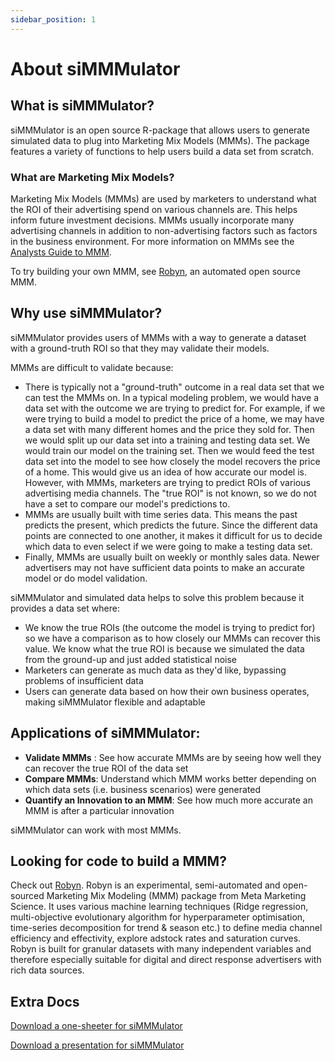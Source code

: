 ```yaml
---
sidebar_position: 1
---
```


# About siMMMulator

## What is siMMMulator?

siMMMulator is an open source R-package that allows users to generate simulated data to plug into Marketing Mix Models (MMMs). The package features a variety of functions to help users build a data set from scratch.

### What are Marketing Mix Models?
Marketing Mix Models (MMMs) are used by marketers to understand what the ROI of their advertising spend on various channels are. This helps inform future investment decisions. MMMs usually incorporate many advertising channels in addition to non-advertising factors such as factors in the business environment. For more information on MMMs see the [Analysts Guide to MMM](https://facebookexperimental.github.io/Robyn/docs/analysts-guide-to-MMM/).

To try building your own MMM, see [Robyn](https://facebookexperimental.github.io/Robyn/), an automated open source MMM.

## Why use siMMMulator?
siMMMulator provides users of MMMs with a way to generate a dataset with a ground-truth ROI so that they may validate their models.

MMMs are difficult to validate because:
- There is typically not a "ground-truth" outcome in a real data set that we can test the MMMs on. In a typical modeling problem, we would have a data set with the outcome we are trying to predict for. For example, if we were trying to build a model to predict the price of a home, we may have a data set with many different homes and the price they sold for. Then we would split up our data set into a training and testing data set. We would train our model on the training set. Then we would feed the test data set into the model to see how closely the model recovers the price of a home. This would give us an idea of how accurate our model is. However, with MMMs, marketers are trying to predict ROIs of various advertising media channels. The "true ROI" is not known, so we do not have a set to compare our model's predictions to.
- MMMs are usually built with time series data. This means the past predicts the present, which predicts the future. Since the different data points are connected to one another, it makes it difficult for us to decide which data to even select if we were going to make a testing data set.
- Finally, MMMs are usually built on weekly or monthly sales data. Newer advertisers may not have sufficient data points to make an accurate model or do model validation.

siMMMulator and simulated data helps to solve this problem because it provides a data set where:
- We know the true ROIs (the outcome the model is trying to predict for) so we have a comparison as to how closely our MMMs can recover this value. We know what the true ROI is because we simulated the data from the ground-up and just added statistical noise
- Marketers can generate as much data as they'd like, bypassing problems of insufficient data
- Users can generate data based on how their own business operates, making siMMMulator flexible and adaptable

## Applications of siMMMulator:
- **Validate MMMs** : See how accurate MMMs are by seeing how well they can recover the true ROI of the data set
- **Compare MMMs**: Understand which MMM works better depending on which data sets (i.e. business scenarios) were generated
- **Quantify an Innovation to an MMM**: See how much more accurate an MMM is after a particular innovation

siMMMulator can work with most MMMs.

## Looking for code to build a MMM?

Check out [Robyn](https://facebookexperimental.github.io/Robyn/). Robyn is an experimental, semi-automated and open-sourced Marketing Mix Modeling (MMM) package from Meta Marketing Science. It uses various machine learning techniques (Ridge regression, multi-objective evolutionary algorithm for hyperparameter optimisation, time-series decomposition for trend & season etc.) to define media channel efficiency and effectivity, explore adstock rates and saturation curves. Robyn is built for granular datasets with many independent variables and therefore especially suitable for digital and direct response advertisers with rich data sources.

## Extra Docs
[Download a one-sheeter for siMMMulator](one-sheeter.pdf)

[Download a presentation for siMMMulator](presentation.pdf)
